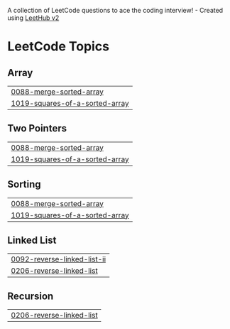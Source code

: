 A collection of LeetCode questions to ace the coding interview! - Created using [LeetHub v2](https://github.com/arunbhardwaj/LeetHub-2.0)
<!---LeetCode Topics Start-->
# LeetCode Topics
## Array
|  |
| ------- |
| [0088-merge-sorted-array](https://github.com/raiankit2004/2201921540030/tree/master/0088-merge-sorted-array) |
| [1019-squares-of-a-sorted-array](https://github.com/raiankit2004/2201921540030/tree/master/1019-squares-of-a-sorted-array) |
## Two Pointers
|  |
| ------- |
| [0088-merge-sorted-array](https://github.com/raiankit2004/2201921540030/tree/master/0088-merge-sorted-array) |
| [1019-squares-of-a-sorted-array](https://github.com/raiankit2004/2201921540030/tree/master/1019-squares-of-a-sorted-array) |
## Sorting
|  |
| ------- |
| [0088-merge-sorted-array](https://github.com/raiankit2004/2201921540030/tree/master/0088-merge-sorted-array) |
| [1019-squares-of-a-sorted-array](https://github.com/raiankit2004/2201921540030/tree/master/1019-squares-of-a-sorted-array) |
## Linked List
|  |
| ------- |
| [0092-reverse-linked-list-ii](https://github.com/raiankit2004/2201921540030/tree/master/0092-reverse-linked-list-ii) |
| [0206-reverse-linked-list](https://github.com/raiankit2004/2201921540030/tree/master/0206-reverse-linked-list) |
## Recursion
|  |
| ------- |
| [0206-reverse-linked-list](https://github.com/raiankit2004/2201921540030/tree/master/0206-reverse-linked-list) |
<!---LeetCode Topics End-->